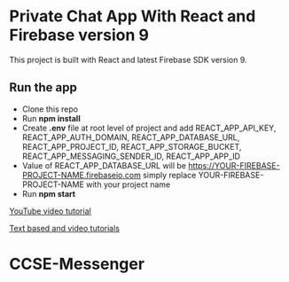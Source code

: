 # Private Chat App With React and Firebase version 9

This project is built with React and latest Firebase SDK version 9.

## Run the app

- Clone this repo
- Run **npm install**
- Create **.env** file at root level of project and add REACT_APP_API_KEY, REACT_APP_AUTH_DOMAIN, REACT_APP_DATABASE_URL, REACT_APP_PROJECT_ID, REACT_APP_STORAGE_BUCKET, REACT_APP_MESSAGING_SENDER_ID, REACT_APP_APP_ID
- Value of REACT_APP_DATABASE_URL will be https://YOUR-FIREBASE-PROJECT-NAME.firebaseio.com simply replace YOUR-FIREBASE-PROJECT-NAME with your project name
- Run **npm start**

[YouTube video tutorial](https://youtu.be/fdcruaIiQxc)

[Text based and video tutorials](https://farhanfarooq.com/tutorials)
# CCSE-Messenger
